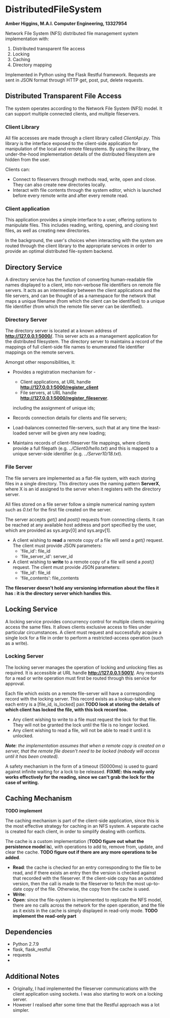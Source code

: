 # DistributedFileSystem
<b>Amber Higgins, M.A.I. Computer Engineering, 13327954</b>

Network File System (NFS) distributed file management system implementation with:
1. Distributed transparent file access
2. Locking
3. Caching
4. Directory mapping

Implemented in Python using the Flask Restful framework. Requests are sent in JSON format through HTTP get, post, put, delete requests.


## Distributed Transparent File Access
The system operates according to the Network File System (NFS) model. It can support multiple connected clients, and multiple fileservers. 

### Client Library
All file accesses are made through a client library called <i>ClientApi.py</i>. This library is the interface exposed to the client-side application for manipulation of the local and remote filesystems. By using the library, the under-the-hood implementation details of the distributed filesystem are hidden from the user.

Clients can:
* Connect to fileservers through methods read, write, open and close. They can also create new directories locally. 
* Interact with file contents through the system editor, which is launched before every remote write and after every remote read.

### Client application
This application provides a simple interface to a user, offering options to manipulate files. This includes reading, writing, opening, and closing text files, as well as creating new directories.

In the background, the user's choices when interacting with the system are routed through the client library to the appropriate services in order to provide an optimal distributed file-system backend.


## Directory Service
A directory service has the function of converting human-readable file names displayed to a client, into non-verbose file identifiers on remote file servers. It acts as an intermediary between the client applications and the file servers, and can be thought of as a namespace for the network that maps a unique filename (from which the client can be identified) to a unique file identifier (from which the remote file server can be identified).

### Directory Server
The directory server is located at a known address of <b>http://127.0.0.1:5000/</b>. This server acts as a management application for the distributed filesystem.  The directory server to maintains a record of the mappings of full client-side file names to enumerated file identifier mappings on the remote servers.

Amongst other responsibilities, it:
* Provides a registration mechanism for -
  * Client applications, at URL handle <b>http://127.0.0.1:5000/register_client</b>
  * File servers, at URL handle <b>http://127.0.0.1:5000/register_fileserver</b>.
  
  including the assignment of unique ids;
* Records connection details for clients and file servers;
* Load-balances connected file-servers, such that at any time the least-loaded server will be given any new loading;
* Maintains records of client-fileserver file mappings, where clients provide a full filepath (e.g. <i>../Client0/hello.txt</i>) and this is mapped to a unique server-side identifier (e.g. <i>../Server10/18.txt</i>).


### File Server
The file servers are implemented as a flat-file system, with each storing files in a single directory. This directory uses the naming pattern <b>ServerX</b>, where X is an id assigned to the server when it registers with the directory server.

All files stored on a file server follow a simple numerical naming system such as <i>0.txt</i> for the first file created on the server. 

The server accepts <i>get()</i> and <i>post()</i> requests from connecting clients. It can be reached at any available host address and port specified by the user, which are provided as sys.argv[0] and sys.argv[1].
* A client wishing to <b>read</b> a remote copy of a file will send a <i>get()</i> request. The client must provide JSON parameters:
  * 'file_id': file_id
  * 'file_server_id': server_id
* A client wishing to <b>write</b> to a remote copy of a file will send a <i>post()</i> request. The client must provide JSON parameters:
  * 'file_id': file_id
  * 'file_contents': file_contents

<b>The fileserver doesn't hold any versioning information about the files it has : it is the directory server which handles this.</b>

## Locking Service
A locking service provides concurrency control for multiple clients requiring access the same files. It allows clients exclusive access to files under particular circumstances. A client must request and successfully acquire a single lock for a file in order to perform a restricted-access operation (such as a write).

### Locking Server
The locking server manages the operation of locking and unlocking files as required. It is accessible at URL handle <b>http://127.0.0.1:5001/</b>. Any requests for a read or write operation must first be routed through this service for approval.

Each file which exists on a remote file-server will have a corresponding record with the locking server. This record exists as a lookup-table, where each entry is a [file_id, is_locked] pair.<b>TODO look at storing the details of which client has locked the file, with this lock record too.</b>
* Any client wishing to write to a file must request the lock for that file. They will not be granted the lock until the file is no longer locked. 
* Any client wishing to read a file, will not be able to read it until it is unlocked.

<i><b>Note</b>: the implementation assumes that when a remote copy is created on a server, that the remote file doesn't need to be locked (nobody will access until it has been created).</i>

A safety mechanism in the form of a timeout (50000ms) is used to guard against infinite waiting for a lock to be released. <b>FIXME: this really only works effectively for the reading, since we can't grab the lock for the case of writing.</b>


## Caching Mechanism
<b>TODO implement</b>

The caching mechanism is part of the client-side application, since this is the most effective strategy for caching in an NFS system. A separate cache is created for each client, in order to simplify dealing with conflicts.

The cache is a custom implementation (<b>TODO figure out what the persistence model is</b>), with operations to add to, remove from, update, and clear the cache. <b>TODO figure out if there are any more operations to be added</b>.
* <b>Read</b>: the cache is checked for an entry corresponding to the file to be read, and if there exists an entry then the version is checked against that recorded with the fileserver. If the client-side copy has an outdated version, then the call is made to the fileserver to fetch the most up-to-date copy of the file. Otherwise, the copy from the cache is used.
* <b>Write</b>: 
* <b>Open</b>: since the file-system is implemented to replicate the NFS model, there are no calls across the network for the open operation, and the file as it exists in the cache is simply displayed in read-only mode. <b>TODO implement the read-only part</b>


## Dependencies
* Python 2.7.9
* flask, flask_restful
* requests
*

## Additional Notes
* Originally, I had implemented the fileserver communications with the client application using sockets. I was also starting to work on a locking server.
* However I realised after some time that the Restful approach was a lot simpler.
